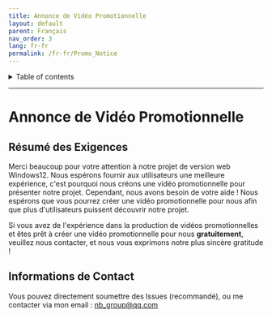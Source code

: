 ```yaml
---
title: Annonce de Vidéo Promotionnelle
layout: default
parent: Français
nav_order: 3
lang: fr-fr
permalink: /fr-fr/Promo_Notice
---
```


<details close markdown="block">
  <summary>
    Table of contents
  </summary>
  {: .text-delta }
- TOC
{:toc}
</details>

---
# Annonce de Vidéo Promotionnelle

## Résumé des Exigences
Merci beaucoup pour votre attention à notre projet de version web Windows12. Nous espérons fournir aux utilisateurs une meilleure expérience, c'est pourquoi nous créons une vidéo promotionnelle pour présenter notre projet. Cependant, nous avons besoin de votre aide ! Nous espérons que vous pourrez créer une vidéo promotionnelle pour nous afin que plus d'utilisateurs puissent découvrir notre projet.

Si vous avez de l'expérience dans la production de vidéos promotionnelles et êtes prêt à créer une vidéo promotionnelle pour nous **gratuitement**, veuillez nous contacter, et nous vous exprimons notre plus sincère gratitude !

## Informations de Contact
Vous pouvez directement soumettre des Issues (recommandé), ou me contacter via mon email : nb_group@qq.com

